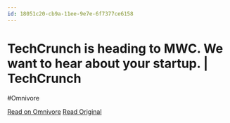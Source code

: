 ```yaml
---
id: 18051c20-cb9a-11ee-9e7e-6f7377ce6158
---
```


# TechCrunch is heading to MWC. We want to hear about your startup. | TechCrunch
#Omnivore

[Read on Omnivore](https://omnivore.app/me/tech-crunch-is-heading-to-mwc-we-want-to-hear-about-your-startup-18daa30726a)
[Read Original](https://techcrunch.com/2024/02/14/techcrunch-is-heading-to-mwc-we-want-to-hear-about-your-startup/)

